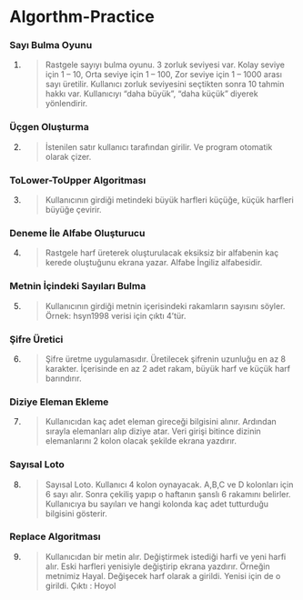 # Algorthm-Practice

### Sayı Bulma Oyunu
1)	>Rastgele sayıyı bulma oyunu. 3 zorluk seviyesi var. Kolay seviye için 1 – 10, Orta seviye için 1 – 100, Zor seviye için 1 – 1000 arası sayı üretilir. Kullanıcı zorluk seviyesini seçtikten sonra 10 tahmin hakkı var. Kullanıcıyı “daha büyük”, “daha küçük” diyerek yönlendirir.

### Üçgen Oluşturma
2)	>İstenilen satır kullanıcı tarafından girilir. Ve program otomatik olarak çizer.

### ToLower-ToUpper Algoritması
3)	>Kullanıcının girdiği metindeki büyük harfleri küçüğe, küçük harfleri büyüğe çevirir.

### Deneme İle Alfabe Oluşturucu
4)	>Rastgele harf üreterek oluşturulacak eksiksiz bir alfabenin kaç kerede oluştuğunu ekrana yazar. Alfabe İngiliz alfabesidir.

### Metnin İçindeki Sayıları Bulma
5)	>Kullanıcının girdiği metnin içerisindeki rakamların sayısını söyler.
Örnek: hsyn1998 verisi için çıktı 4’tür.

### Şifre Üretici
6)	>Şifre üretme uygulamasıdır. Üretilecek şifrenin uzunluğu en az 8 karakter. İçerisinde en az 2 adet rakam, büyük harf ve küçük harf barındırır.

### Diziye Eleman Ekleme
7)	>Kullanıcıdan kaç adet eleman gireceği bilgisini alınır. Ardından sırayla elemanları alıp diziye atar. Veri girişi bitince dizinin elemanlarını 2 kolon olacak şekilde ekrana yazdırır.

### Sayısal Loto
8)	>Sayısal Loto. Kullanıcı 4 kolon oynayacak. A,B,C ve D kolonları için 6 sayı alır. Sonra çekiliş yapıp o haftanın şanslı 6 rakamını belirler. Kullanıcıya bu sayıları ve hangi kolonda kaç adet tutturduğu bilgisini gösterir. 

### Replace Algoritması
9)	>Kullanıcıdan bir metin alır. Değiştirmek istediği harfi ve yeni harfi alır. Eski harfleri yenisiyle değiştirip ekrana yazdırır.
Örneğin metnimiz Hayal. Değişecek harf olarak a girildi. Yenisi için de o girildi. Çıktı : Hoyol

